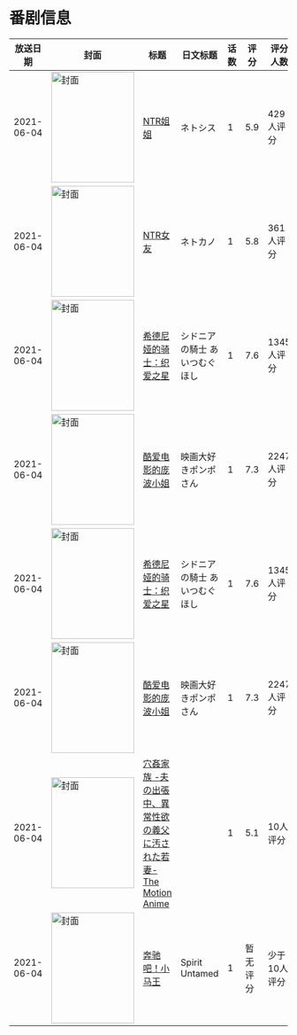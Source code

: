 # 番剧信息

|放送日期|封面|标题|日文标题|话数|评分|评分人数|
|---|---|---|---|---|---|---|
|2021-06-04|<img src="https://bangumi.tv/img/no_icon_subject.png" alt="封面" style="width:150px;height:200px;object-fit:cover;">|[NTR姐姐](https://bangumi.tv/subject/333614)|ネトシス|1|5.9|429人评分|
|2021-06-04|<img src="https://bangumi.tv/img/no_icon_subject.png" alt="封面" style="width:150px;height:200px;object-fit:cover;">|[NTR女友](https://bangumi.tv/subject/333615)|ネトカノ|1|5.8|361人评分|
|2021-06-04|<img src="https://lain.bgm.tv/pic/cover/c/b7/75/217285_tE3D1.jpg" alt="封面" style="width:150px;height:200px;object-fit:cover;">|[希德尼娅的骑士：织爱之星](https://bangumi.tv/subject/217285)|シドニアの騎士 あいつむぐほし|1|7.6|1345人评分|
|2021-06-04|<img src="https://lain.bgm.tv/pic/cover/c/c7/f7/223563_FgHea.jpg" alt="封面" style="width:150px;height:200px;object-fit:cover;">|[酷爱电影的庞波小姐](https://bangumi.tv/subject/223563)|映画大好きポンポさん|1|7.3|2247人评分|
|2021-06-04|<img src="https://lain.bgm.tv/pic/cover/c/b7/75/217285_tE3D1.jpg" alt="封面" style="width:150px;height:200px;object-fit:cover;">|[希德尼娅的骑士：织爱之星](https://bangumi.tv/subject/217285)|シドニアの騎士 あいつむぐほし|1|7.6|1345人评分|
|2021-06-04|<img src="https://lain.bgm.tv/pic/cover/c/c7/f7/223563_FgHea.jpg" alt="封面" style="width:150px;height:200px;object-fit:cover;">|[酷爱电影的庞波小姐](https://bangumi.tv/subject/223563)|映画大好きポンポさん|1|7.3|2247人评分|
|2021-06-04|<img src="https://bangumi.tv/img/no_icon_subject.png" alt="封面" style="width:150px;height:200px;object-fit:cover;">|[穴姦家族 -夫の出張中、異常性欲の義父に汚された若妻- The Motion Anime](https://bangumi.tv/subject/348122)||1|5.1|10人评分|
|2021-06-04|<img src="https://lain.bgm.tv/pic/cover/c/74/4b/363286_Q06QM.jpg" alt="封面" style="width:150px;height:200px;object-fit:cover;">|[奔驰吧！小马王](https://bangumi.tv/subject/363286)|Spirit Untamed|1|暂无评分|少于10人评分|
